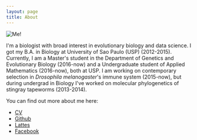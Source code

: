 ```yaml
---
layout: page
title: About
---
```


<!--<p class="message">
  Hey there! This page is included as an example. Feel free to customize it for your own use upon downloading. Carry on!
</p-->

![](http://mufernando.github.io/public/murillo.jpg "Me!")

I'm a biologist with broad interest in evolutionary biology and data science. I got my B.A. in Biology at University of Sao Paulo (USP) (2012-2015). Currently, I am a Master's student in the Department of Genetics and Evolutionary Biology (2016-now) and a Undergraduate student of Applied Mathematics (2016-now), both at USP. I am working on contemporary selection in <i>Drosophila melanogaster</i>'s immune system (2015-now), but during undergrad in Biology I've worked on molecular phylogenetics of stingray tapeworms (2013-2014).

You can find out more about me here:

* [CV]()
* [Github](github.com/mufernando)
* [Lattes](http://lattes.cnpq.br/8568338838378530)
* [Facebook](https://www.facebook.com/murillofernandor)
